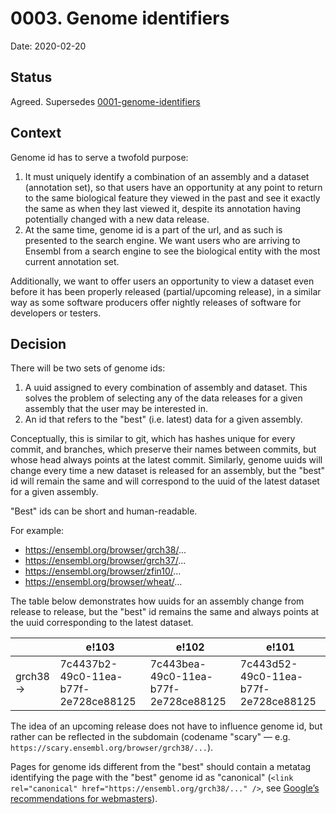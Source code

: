 # 0003. Genome identifiers

Date: 2020-02-20

## Status

Agreed. Supersedes [0001-genome-identifiers](0001-genome-identifiers.md)

## Context

Genome id has to serve a twofold purpose:

1. It must uniquely identify a combination of an assembly and a dataset (annotation set), so that users have an opportunity at any point to return to the same biological feature they viewed in the past and see it exactly the same as when they last viewed it, despite its annotation having potentially changed with a new data release.
2. At the same time, genome id is a part of the url, and as such is presented to the search engine. We want users who are arriving to Ensembl from a search engine to see the biological entity with the most current annotation set.

Additionally, we want to offer users an opportunity to view a dataset even before it has been properly released (partial/upcoming release), in a similar way as some software producers offer nightly releases of software for developers or testers.

## Decision

There will be two sets of genome ids:

1. A uuid assigned to every combination of assembly and dataset. This solves the problem of selecting any of the data releases for a given assembly that the user may be interested in.
2. An id that refers to the "best" (i.e. latest) data for a given assembly.

Conceptually, this is similar to git, which has hashes unique for every commit, and branches, which preserve their names between commits, but whose head always points at the latest commit. Similarly, genome uuids will change every time a new dataset is released for an assembly, but the "best" id will remain the same and will correspond to the uuid of the latest dataset for a given assembly.

"Best" ids can be short and human-readable.

For example:
- https://ensembl.org/browser/grch38/...
- https://ensembl.org/browser/grch37/...
- https://ensembl.org/browser/zfin10/...
- https://ensembl.org/browser/wheat/...

The table below demonstrates how uuids for an assembly change from release to release, but the "best" id remains the same and always points at the uuid corresponding to the latest dataset.

|          | e!103                                |  e!102                               |  e!101                               |
|----------|--------------------------------------|--------------------------------------|--------------------------------------|
| grch38 → | 7c4437b2-49c0-11ea-b77f-2e728ce88125 | 7c443bea-49c0-11ea-b77f-2e728ce88125 | 7c443d52-49c0-11ea-b77f-2e728ce88125 |


The idea of an upcoming release does not have to influence genome id, but rather can be reflected in the subdomain (codename "scary" — e.g. `https://scary.ensembl.org/browser/grch38/...`).

Pages for genome ids different from the "best" should contain a metatag identifying the page with the "best" genome id as "canonical" (`<link rel="canonical" href="https://ensembl.org/grch38/..." />`, see [Google’s recommendations for webmasters](https://support.google.com/webmasters/answer/139066)).
